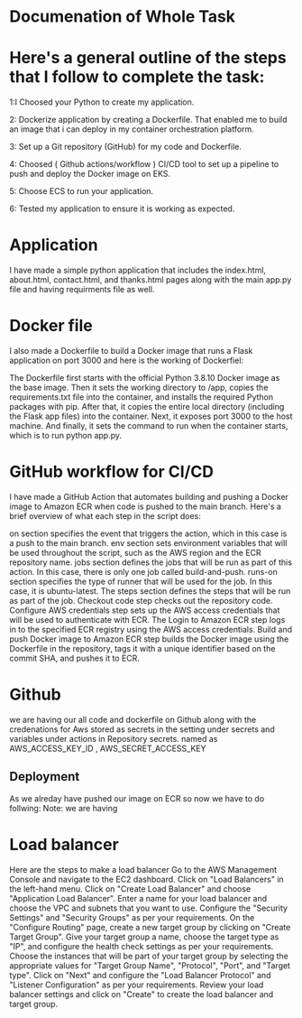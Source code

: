 # Documenation of Whole Task

# Here's a general outline of the steps that I follow to complete the task:

1:I Choosed your Python to create my application.

2: Dockerize application by creating a Dockerfile. That enabled me to build an image that i can deploy in my container orchestration platform.

3: Set up a Git repository (GitHub) for my code and Dockerfile.

4: Choosed ( Github actions/workflow ) CI/CD tool to set up a pipeline to push and deploy the Docker image on EKS.

5: Choose ECS  to run your application.

6: Tested my application to ensure it is working as expected.

# Application
I have made a simple python application that includes the index.html, about.html, contact.html, and thanks.html pages along with the main app.py file and having requirments file as well.

# Docker file 

I also made a Dockerfile to build a Docker image that runs a Flask application on port 3000 and here is the working of Dockerfiel:

The Dockerfile first starts with the official Python 3.8.10 Docker image as the base image. 
Then it sets the working directory to /app, copies the requirements.txt file into the container, and installs the required Python packages with pip. 
After that, it copies the entire local directory (including the Flask app files) into the container.
Next, it exposes port 3000 to the host machine.
And finally, it sets the command to run when the container starts, which is to run python app.py.

# GitHub workflow for CI/CD
I have made a GitHub Action that automates building and pushing a Docker image to Amazon ECR when code is pushed to the main branch. 
Here's a brief overview of what each step in the script does:

on section specifies the event that triggers the action, which in this case is a push to the main branch.
 env section sets environment variables that will be used throughout the script, such as the AWS region and the ECR repository name.
 jobs section defines the jobs that will be run as part of this action. In this case, there is only one job called build-and-push.
 runs-on section specifies the type of runner that will be used for the job. In this case, it is ubuntu-latest.
The steps section defines the steps that will be run as part of the job.
 Checkout code step checks out the repository code.
 Configure AWS credentials step sets up the AWS access credentials that will be used to authenticate with ECR.
The Login to Amazon ECR step logs in to the specified ECR registry using the AWS access credentials.
 Build and push Docker image to Amazon ECR step builds the Docker image using the Dockerfile in the repository, tags it with a unique identifier based on the commit SHA, and pushes it to ECR.
 
 # Github
 we are having our all code and dockerfile on Github along with the credenations for Aws stored as secrets in the setting under secrets and variables under actions in Repository secrets.
 named as AWS_ACCESS_KEY_ID   , AWS_SECRET_ACCESS_KEY


 
 
 ## Deployment 
 
 As we alreday have pushed our image on ECR so now we have to do follwing:
 Note: we are having 
 
 # Load balancer
 Here are the steps to make a load balancer 
 Go to the AWS Management Console and navigate to the EC2 dashboard.
Click on "Load Balancers" in the left-hand menu.
Click on "Create Load Balancer" and choose "Application Load Balancer".
Enter a name for your load balancer and choose the VPC and subnets that you want to use.
Configure the "Security Settings" and "Security Groups" as per your requirements.
On the "Configure Routing" page, create a new target group by clicking on "Create Target Group".
Give your target group a name, choose the target type as "IP", and configure the health check settings as per your requirements.
Choose the instances that will be part of your target group by selecting the appropriate values for "Target Group Name", "Protocol", "Port", and "Target type".
Click on "Next" and configure the "Load Balancer Protocol" and "Listener Configuration" as per your requirements.
Review your load balancer settings and click on "Create" to create the load balancer and target group.

 
